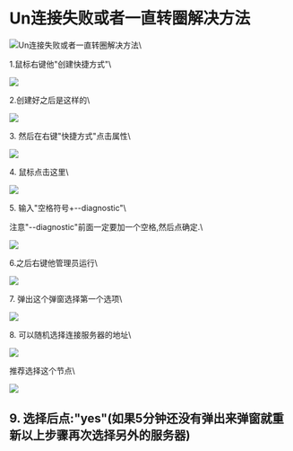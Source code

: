 # Un连接失败或者一直转圈解决方法

![](https://tc-cdn.flowus.cn/oss/9967c7e3-3fd5-44a4-ae01-e5e209c2334b/UN.png?time=1723194900\&token=1fab59f9b633eff691ef05aaa1e04fe05e1e99a1dc135111763c58be6040e3e3\&role=sharePaid\&x-oss-process=image/resize,w\_256/quality,q\_80/)Un连接失败或者一直转圈解决方法\


1.鼠标右键他"创建快捷方式"\



![](https://tc-cdn.flowus.cn/oss/15d0bb9d-2043-41f4-b2fe-d4ab873e9778/%E6%9C%AA%E5%91%BD%E5%90%8D%E6%96%87%E4%BB%B6.png?time=1723194900\&token=06c21161fb850b84d795c7dbebe5367ab74e8766c005b560b25c98056be4f583\&role=sharePaid)

2.创建好之后是这样的\



![](https://tc-cdn.flowus.cn/oss/a0a666e8-6521-48ae-b21c-7b93e5c294bc/%E6%9C%AA%E5%91%BD%E5%90%8D%E6%96%87%E4%BB%B6.png?time=1723194900\&token=a0f6de8ade82dfe5d186993f068a73affc8369a44d0412a6af27baf74d14403f\&role=sharePaid)

3\.  然后在右键"快捷方式"点击属性\



![](https://tc-cdn.flowus.cn/oss/9372fd4c-e278-46a2-a91e-55e17b962f1d/%E6%9C%AA%E5%91%BD%E5%90%8D%E6%96%87%E4%BB%B6.png?time=1723194900\&token=ac2b64b2cdc58cf9527fbf01b9a57c4d3744355f11817ffa910abc840f05fb13\&role=sharePaid)

4\.  鼠标点击这里\



![](https://tc-cdn.flowus.cn/oss/98d41318-6ec5-4d06-8a3c-91cfec279636/%E6%9C%AA%E5%91%BD%E5%90%8D%E6%96%87%E4%BB%B6.png?time=1723194900\&token=3c96f9585e370deacbd3d4a71b5f9d7a32cdee7ffd1d548f892eca58a07937fc\&role=sharePaid)

5\.  输入"空格符号+--diagnostic"\



注意"--diagnostic"前面一定要加一个空格,然后点确定.\



![](https://tc-cdn.flowus.cn/oss/cf779b8d-ee2d-4ae3-9e54-ef36ba83798f/%E6%9C%AA%E5%91%BD%E5%90%8D%E6%96%87%E4%BB%B6.png?time=1723194900\&token=c5d626b3a7853b6bb9362ad9b6009fbfd54c660e245b56fc566e556f21bfb4d1\&role=sharePaid)

6.之后右键他管理员运行\



![](https://tc-cdn.flowus.cn/oss/8f615a27-377f-4253-bc13-d5548a7ae93e/%E6%9C%AA%E5%91%BD%E5%90%8D%E6%96%87%E4%BB%B6.png?time=1723194900\&token=ee9b5b9e53de22584237bef22e494610b45d893e6eee30dc51be5086b1adb008\&role=sharePaid)

7\.  弹出这个弹窗选择第一个选项\



![](https://tc-cdn.flowus.cn/oss/8f51ce65-f669-4064-8223-0a81f4966773/%E6%9C%AA%E5%91%BD%E5%90%8D%E6%96%87%E4%BB%B6.png?time=1723194900\&token=dbcfa121766ed4e455e7b396e705e10f278a197fe37ad00e3809ec13ab42de54\&role=sharePaid)

8\.  可以随机选择连接服务器的地址\



![](https://tc-cdn.flowus.cn/oss/f2d0a804-28ab-4c0c-b1b0-8795846f7f34/%E6%9C%AA%E5%91%BD%E5%90%8D%E6%96%87%E4%BB%B6.png?time=1723194900\&token=010fb4ffb8c2f67a780b9a13f33f48a62285d46135aa6fe5063cf96b86146fb9\&role=sharePaid)

推荐选择这个节点\



![](https://tc-cdn.flowus.cn/oss/0d24a2f2-d3b8-4e87-827c-a541cc5b8fc4/image.png?time=1723194900\&token=3074085d0a3c3cc0bfe67edc2b402980cb8fb2c55375baa6b1456278aba37b15\&role=sharePaid)

## 9.  选择后点:"yes"(如果5分钟还没有弹出来弹窗就重新以上步骤再次选择另外的服务器)
